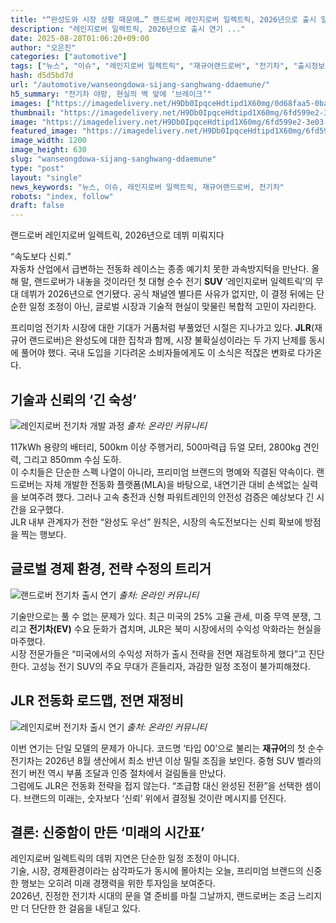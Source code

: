 ```yaml
---
title: "“완성도와 시장 상황 때문에…” 랜드로버 레인지로버 일렉트릭, 2026년으로 출시 일정 연기"
description: "레인지로버 일렉트릭, 2026년으로 출시 연기 ..."
date: 2025-08-28T01:06:20+09:00
author: "오은진"
categories: ["automotive"]
tags: ["뉴스", "이슈", "레인지로버 일렉트릭", "재규어랜드로버", "전기차", "출시정보", "프리미엄", "전기차시장동향", "글로벌자동차출시연기"]
hash: d5d5bd7d
url: "/automotive/wanseongdowa-sijang-sanghwang-ddaemune/"
h5_summary: "전기차 야망, 현실의 벽 앞에 ‘브레이크’"
images: ["https://imagedelivery.net/H9Db0IpqceHdtipd1X60mg/0d68faa5-0ba9-452f-1ab3-71bb3f383e00/public", "https://imagedelivery.net/H9Db0IpqceHdtipd1X60mg/68fbaa3b-be7c-4a62-3364-5d5a517fb100/public", "https://imagedelivery.net/H9Db0IpqceHdtipd1X60mg/6fd599e2-3e03-44f2-2b4c-ee137d7de800/public", "https://imagedelivery.net/H9Db0IpqceHdtipd1X60mg/f0964a6f-4e2f-4efd-0331-47449b1fdb00/public"]
thumbnail: "https://imagedelivery.net/H9Db0IpqceHdtipd1X60mg/6fd599e2-3e03-44f2-2b4c-ee137d7de800/public"
image: "https://imagedelivery.net/H9Db0IpqceHdtipd1X60mg/6fd599e2-3e03-44f2-2b4c-ee137d7de800/public"
featured_image: "https://imagedelivery.net/H9Db0IpqceHdtipd1X60mg/6fd599e2-3e03-44f2-2b4c-ee137d7de800/public"
image_width: 1200
image_height: 630
slug: "wanseongdowa-sijang-sanghwang-ddaemune"
type: "post"
layout: "single"
news_keywords: "뉴스, 이슈, 레인지로버 일렉트릭, 재규어랜드로버, 전기차"
robots: "index, follow"
draft: false
---
```


랜드로버 레인지로버 일렉트릭, 2026년으로 데뷔 미뤄지다

“속도보다 신뢰.”  
자동차 산업에서 급변하는 전동화 레이스는 종종 예기치 못한 과속방지턱을 만난다. 올해 말, 랜드로버가 내놓을 것이라던 첫 대형 순수 전기 **SUV** ‘레인지로버 일렉트릭’의 무대 데뷔가 2026년으로 연기됐다. 공식 채널엔 별다른 사유가 없지만, 이 결정 뒤에는 단순한 일정 조정이 아닌, 글로벌 시장과 기술적 현실이 맞물린 복합적 고민이 자리한다.  

프리미엄 전기차 시장에 대한 기대가 거품처럼 부풀었던 시절은 지나가고 있다. **JLR**(재규어 랜드로버)은 완성도에 대한 집착과 함께, 시장 불확실성이라는 두 가지 난제를 동시에 풀어야 했다. 국내 도입을 기다려온 소비자들에게도 이 소식은 적잖은 변화로 다가온다.  

## 기술과 신뢰의 ‘긴 숙성’

![레인지로버 전기차 개발 과정](https://imagedelivery.net/H9Db0IpqceHdtipd1X60mg/68fbaa3b-be7c-4a62-3364-5d5a517fb100/public)
*출처: 온라인 커뮤니티*


117kWh 용량의 배터리, 500km 이상 주행거리, 500마력급 듀얼 모터, 2800kg 견인력, 그리고 850mm 수심 도하.  
이 수치들은 단순한 스펙 나열이 아니라, 프리미엄 브랜드의 명예와 직결된 약속이다. 랜드로버는 자체 개발한 전동화 플랫폼(MLA)을 바탕으로, 내연기관 대비 손색없는 실력을 보여주려 했다. 그러나 고속 충전과 신형 파워트레인의 안전성 검증은 예상보다 긴 시간을 요구했다.  
JLR 내부 관계자가 전한 “완성도 우선” 원칙은, 시장의 속도전보다는 신뢰 확보에 방점을 찍는 행보다.

## 글로벌 경제 환경, 전략 수정의 트리거

![랜드로버 전기차 출시 연기](https://imagedelivery.net/H9Db0IpqceHdtipd1X60mg/f0964a6f-4e2f-4efd-0331-47449b1fdb00/public)
*출처: 온라인 커뮤니티*


기술만으로는 풀 수 없는 문제가 있다. 최근 미국의 25% 고율 관세, 미중 무역 분쟁, 그리고 **전기차(EV)** 수요 둔화가 겹치며, JLR은 북미 시장에서의 수익성 악화라는 현실을 마주했다.  
시장 전문가들은 “미국에서의 수익성 저하가 출시 전략을 전면 재검토하게 했다”고 진단한다. 고성능 전기 SUV의 주요 무대가 흔들리자, 과감한 일정 조정이 불가피해졌다.

## JLR 전동화 로드맵, 전면 재정비

![레인지로버 전기차 출시 연기](https://imagedelivery.net/H9Db0IpqceHdtipd1X60mg/0d68faa5-0ba9-452f-1ab3-71bb3f383e00/public)
*출처: 온라인 커뮤니티*


이번 연기는 단일 모델의 문제가 아니다. 코드명 ‘타입 00’으로 불리는 **재규어**의 첫 순수 전기차는 2026년 8월 생산에서 최소 반년 이상 밀릴 조짐을 보인다. 중형 SUV 벨라의 전기 버전 역시 부품 조달과 인증 절차에서 걸림돌을 만났다.  
그럼에도 JLR은 전동화 전략을 접지 않는다. “조급함 대신 완성된 전환”을 선택한 셈이다. 브랜드의 미래는, 숫자보다 ‘신뢰’ 위에서 결정될 것이란 메시지를 던진다.

## 결론: 신중함이 만든 ‘미래의 시간표’

레인지로버 일렉트릭의 데뷔 지연은 단순한 일정 조정이 아니다.  
기술, 시장, 경제환경이라는 삼각파도가 동시에 몰아치는 오늘, 프리미엄 브랜드의 신중한 행보는 오히려 미래 경쟁력을 위한 투자임을 보여준다.  
2026년, 진정한 전기차 시대의 문을 열 준비를 마칠 그날까지, 랜드로버는 조금 느리지만 더 단단한 한 걸음을 내딛고 있다.
